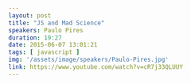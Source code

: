 ```yaml
---
layout: post
title: "JS and Mad Science"
speakers: Paulo Pires
duration: 19:27
date: 2015-06-07 13:01:21
tags: [ javascript ]
img: '/assets/image/speakers/Paulo-Pires.jpg'
link: https://www.youtube.com/watch?v=cR7j33QLUUY
---
```

